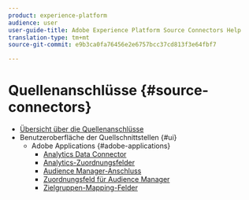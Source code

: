 ```yaml
---
product: experience-platform
audience: user
user-guide-title: Adobe Experience Platform Source Connectors Help
translation-type: tm+mt
source-git-commit: e9b3ca0fa76456e2e6757bcc37cd813f3e64fbf7

---
```



# Quellenanschlüsse {#source-connectors}

- [Übersicht über die Quellenanschlüsse](home.md)
- Benutzeroberfläche der Quellschnittstellen {#ui}
   - Adobe Applications {#adobe-applications}
      - [Analytics Data Connector](ui/adobe-applications/analytics.md)
      - [Analytics-Zuordnungsfelder](ui/adobe-applications/analytics-mapping.md)
      - [Audience Manager-Anschluss](ui/adobe-applications/audience-manager.md)
      - [Zuordnungsfeld für Audience Manager](ui/adobe-applications/audience-manager-mapping.md)
      - [Zielgruppen-Mapping-Felder](ui/adobe-applications/target-mapping.md)